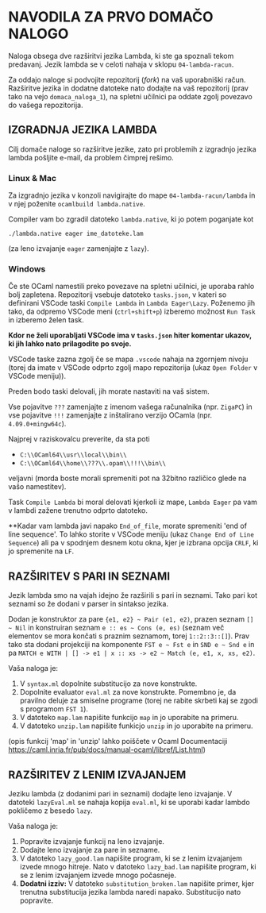 # NAVODILA ZA PRVO DOMAČO NALOGO

Naloga obsega dve razširitvi jezika Lambda, ki ste ga spoznali tekom predavanj.
Jezik lambda se v celoti nahaja v sklopu `04-lambda-racun`.

Za oddajo naloge si podvojite repozitorij (*fork*) na vaš uporabniški račun. Razširitve jezika in dodatne datoteke nato dodajte na vaš repozitorij (prav tako na vejo `domaca_naloga_1`), na spletni učilnici pa oddate zgolj povezavo do vašega repozitorija.

## IZGRADNJA JEZIKA LAMBDA

Cilj domače naloge so razširitve jezike, zato pri problemih z izgradnjo jezika lambda pošljite e-mail, da problem čimprej rešimo.

### Linux & Mac
Za izgradnjo jezika v konzoli navigirajte do mape `04-lambda-racun/lambda` in v njej poženite `ocamlbuild lambda.native`.

Compiler vam bo zgradil datoteko `lambda.native`, ki jo potem poganjate kot 

```./lambda.native eager ime_datoteke.lam```

(za leno izvajanje `eager` zamenjajte z `lazy`).

### Windows

Če ste OCaml namestili preko povezave na spletni učilnici, je uporaba rahlo bolj zapletena. Repozitorij vsebuje datoteko `tasks.json`, v kateri so definirani VSCode taski `Compile Lambda` in `Lambda Eager\Lazy`. Poženemo jih tako, da odpremo VSCode meni (`ctrl+shift+p`) izberemo možnost `Run Task` in izberemo želen task.

**Kdor ne želi uporabljati VSCode ima v `tasks.json` hiter komentar ukazov, ki jih lahko nato prilagodite po svoje.**

VSCode taske zazna zgolj če se mapa `.vscode` nahaja na zgornjem nivoju (torej da imate v VSCode odprto zgolj mapo repozitorija (ukaz `Open Folder` v VSCode meniju)).

Preden bodo taski delovali, jih morate nastaviti na vaš sistem.

Vse pojavitve `???` zamenjajte z imenom vašega računalnika (npr. `ZigaPC`)
in vse pojavitve `!!!` zamenjajte z inštalirano verzijo OCamla (npr. `4.09.0+mingw64c`).

Najprej v raziskovalcu preverite, da sta poti
- `C:\\OCaml64\\usr\\local\\bin\\` 
- `C:\\OCaml64\\home\\???\\.opam\\!!!\\bin\\` 

veljavni (morda boste morali spremeniti pot na 32bitno različico glede na vašo namestitev).

Task `Compile Lambda` bi moral delovati kjerkoli iz mape, `Lambda Eager` pa vam v lambdi zažene trenutno odprto datoteko.

**Kadar vam lambda javi napako `End_of_file`, morate spremeniti 'end of line sequence'. To lahko storite v VSCode meniju (ukaz `Change End of Line Sequence`) ali pa v spodnjem desnem kotu okna, kjer je izbrana opcija `CRLF`, ki jo spremenite na `LF`.

## RAZŠIRITEV S PARI IN SEZNAMI

Jezik lambda smo na vajah idejno že razširili s pari in seznami. Tako pari kot seznami so že dodani v parser in sintakso jezika. 

Dodan je konstruktor za pare `{e1, e2} ~ Pair (e1, e2)`, prazen seznam `[] ~ Nil` in konstruiran seznam `e :: es ~ Cons (e, es)` (seznam več elementov se mora končati s praznim seznamom, torej `1::2::3::[]`). Prav tako sta dodani projekciji na komponente `FST e ~ Fst e` in `SND e ~ Snd e` in pa `MATCH e WITH | [] -> e1 | x :: xs -> e2 ~ Match (e, e1, x, xs, e2)`. 

Vaša naloga je:
1. V `syntax.ml` dopolnite substitucijo za nove konstrukte.
2. Dopolnite evaluator `eval.ml` za nove konstrukte. Pomembno je, da pravilno deluje za smiselne programe (torej ne rabite skrbeti kaj se zgodi s programom `FST 1`).
3. V datoteko `map.lam` napišite funkcijo `map` in jo uporabite na primeru.
4. V datoteko `unzip.lam` napišite funkicjo `unzip` in jo uporabite na primeru.

(opis funkcij 'map' in 'unzip' lahko poiščete v Ocaml Documentaciji https://caml.inria.fr/pub/docs/manual-ocaml/libref/List.html) 

## RAZŠIRITEV Z LENIM IZVAJANJEM

Jeziku lambda (z dodanimi pari in seznami) dodajte leno izvajanje. V datoteki `lazyEval.ml` se nahaja kopija `eval.ml`, ki se uporabi kadar lambdo pokličemo z besedo `lazy`.

Vaša naloga je:
1. Popravite izvajanje funkcij na leno izvajanje.
2. Dodajte leno izvajanje za pare in sezname.
3. V datoteko `lazy_good.lam` napišite program, ki se z lenim izvajanjem izvede mnogo hitreje. Nato v datoteko `lazy_bad.lam` napišite program, ki se z lenim izvajanjem izvede mnogo počasneje.
4. **Dodatni izziv:** V datoteko `substitution_broken.lam` napišite primer, kjer trenutna substitucija jezika lambda naredi napako. Substitucijo nato popravite.